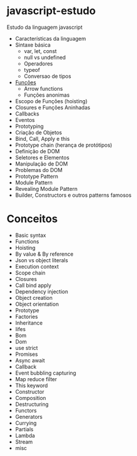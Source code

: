 # javascript-estudo
Estudo da linguagem javascript

* Características da linguagem
* Sintaxe básica
  * var, let, const
  * null vs undefined
  * Operadores
  * typeof
  * Conversao de tipos
* [Funções](functions.md)
  * Arrow functions
  * Funções anonimas
* Escopo de Funções (hoisting)
* Closures e Funções Aninhadas
* Callbacks
* Eventos
* Prototyping
* Criação de Objetos
* Bind, Call, Apply e this
* Prototype chain (herança de protótipos)
* Definição de DOM
* Seletores e Elementos
* Manipulação de DOM
* Problemas do DOM
* Prototype Pattern
* Module Pattern
* Revealing Module Pattern
* Builder, Constructors e outros patterns famosos

# Conceitos
* Basic syntax
* Functions
* Hoisting
* By value & By reference
* Json vs object literals
* Execution context
* Scope chain
* Closures
* Call bind apply
* Dependency injection
* Object creation
* Object orientation
* Prototype
* Factories
* Inheritance
* Iifes
* Bom
* Dom
* use strict
* Promises
* Async await
* Callback
* Event bubbling capturing  
* Map reduce filter
* This keyword
* Constructor
* Composition
* Destructuring
* Functors
* Generators
* Currying
* Partials
* Lambda
* Stream
* misc
